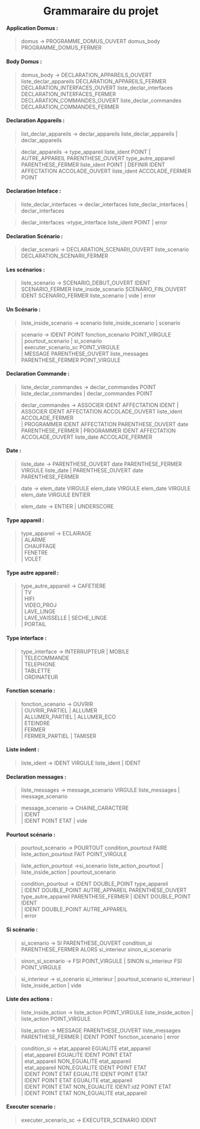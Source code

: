 <h1 align = "center"> Grammaraire du projet </h1>



#### Application Domus : 
>domus -> PROGRAMME_DOMUS_OUVERT domus_body PROGRAMME_DOMUS_FERMER

#### Body Domus : 
>domus_body ->  DECLARATION_APPAREILS_OUVERT liste_declar_appareils DECLARATION_APPAREILS_FERMER DECLARATION_INTERFACES_OUVERT liste_declar_interfaces DECLARATION_INTERFACES_FERMER DECLARATION_COMMANDES_OUVERT liste_declar_commandes DECLARATION_COMMANDES_FERMER 

#### Declaration Appareils : 

>list_declar_appareils -> declar_appareils liste_declar_appareils 
| declar_appareils

>declar_appareils -> type_appareil liste_ident POINT
| AUTRE_APPAREIL PARENTHESE_OUVERT type_autre_appareil PARENTHESE_FERMER liste_ident POINT
| DEFINIR IDENT AFFECTATION ACCOLADE_OUVERT liste_ident ACCOLADE_FERMER POINT


#### Declaration Inteface : 
>liste_declar_interfaces -> declar_interfaces liste_declar_interfaces 
| declar_interfaces

>declar_interfaces ->type_interface liste_ident POINT
| error 

#### Declaration Scénario :
>declar_scenarii -> DECLARATION_SCENARII_OUVERT liste_scenario DECLARATION_SCENARII_FERMER

#### Les scénarios : 
>liste_scenario -> SCENARIO_DEBUT_OUVERT IDENT SCENARIO_FERMER liste_inside_scenario SCENARIO_FIN_OUVERT IDENT SCENARIO_FERMER liste_scenario 
| vide 
| error 

#### Un Scénario : 
>liste_inside_scenario -> scenario liste_inside_scenario 
| scenario 

>scenario -> IDENT POINT fonction_scenario POINT_VIRGULE    
| pourtout_scenario	
| si_scenario	
| executer_scenario_sc POINT_VIRGULE 	  
| MESSAGE PARENTHESE_OUVERT liste_messages PARENTHESE_FERMER POINT_VIRGULE 



#### Declaration Commande :
>liste_declar_commandes -> declar_commandes POINT liste_declar_commandes 
| declar_commandes POINT

>declar_commandes -> ASSOCIER IDENT AFFECTATION IDENT 
| ASSOCIER IDENT AFFECTATION ACCOLADE_OUVERT liste_ident ACCOLADE_FERMER  
| PROGRAMMER IDENT AFFECTATION PARENTHESE_OUVERT date PARENTHESE_FERMER 
| PROGRAMMER IDENT AFFECTATION ACCOLADE_OUVERT liste_date ACCOLADE_FERMER 

####  Date : 
>liste_date -> PARENTHESE_OUVERT date PARENTHESE_FERMER VIRGULE liste_date
| PARENTHESE_OUVERT date PARENTHESE_FERMER

>date -> elem_date VIRGULE elem_date VIRGULE elem_date VIRGULE elem_date VIRGULE ENTIER

>elem_date -> ENTIER
| UNDERSCORE


#### Type appareil :
>type_appareil -> ECLAIRAGE 		
| ALARME 			
| CHAUFFAGE 		
| FENETRE 			
| VOLET 

#### Type autre appareil :
>type_autre_appareil -> CAFETIERE 	
| TV			
| HIFI			
| VIDEO_PROJ	
| LAVE_LINGE	
| LAVE_VAISSELLE
| SECHE_LINGE	
| PORTAIL			

#### Type interface : 
>type_interface -> INTERRUPTEUR	
| MOBILE		
| TELECOMMANDE	
| TELEPHONE		
| TABLETTE		
| ORDINATEUR

#### Fonction scenario : 
>fonction_scenario -> OUVRIR		
| OUVRIR_PARTIEL
| ALLUMER		
| ALLUMER_PARTIEL
| ALLUMER_ECO	
| ETEINDRE		
| FERMER		
| FERMER_PARTIEL
| TAMISER	

#### Liste indent :
> liste_ident -> IDENT VIRGULE liste_ident
| IDENT


#### Declaration messages :

>liste_messages -> message_scenario VIRGULE liste_messages 
| message_scenario

>message_scenario -> CHAINE_CARACTERE 	
| IDENT 				
| IDENT POINT ETAT
| vide 

	

#### Pourtout scénario : 
>pourtout_scenario -> POURTOUT condition_pourtout FAIRE liste_action_pourtout FAIT POINT_VIRGULE 

>liste_action_pourtout ->si_scenario liste_action_pourtout 
| liste_inside_action 
| pourtout_scenario

>condition_pourtout -> IDENT DOUBLE_POINT type_appareil 								
| IDENT DOUBLE_POINT AUTRE_APPAREIL PARENTHESE_OUVERT type_autre_appareil PARENTHESE_FERMER 
| IDENT DOUBLE_POINT IDENT													
| IDENT DOUBLE_POINT AUTRE_APPAREIL 											
| error 


#### Si scénario : 
>si_scenario -> SI PARENTHESE_OUVERT condition_si PARENTHESE_FERMER ALORS si_interieur sinon_si_scenario

>sinon_si_scenario -> FSI POINT_VIRGULE 
| SINON si_interieur FSI POINT_VIRGULE 

>si_interieur -> si_scenario si_interieur 
|  pourtout_scenario si_interieur
|  liste_inside_action
| vide

#### Liste des actions :
>liste_inside_action -> liste_action POINT_VIRGULE liste_inside_action 
| liste_action POINT_VIRGULE

>liste_action -> MESSAGE PARENTHESE_OUVERT liste_messages PARENTHESE_FERMER
| IDENT POINT fonction_scenario	
| error

>condition_si -> etat_appareil EGUALITE etat_appareil					
| etat_appareil EGUALITE IDENT POINT ETAT					
| etat_appareil NON_EGUALITE etat_appareil					
| etat_appareil NON_EGUALITE IDENT POINT ETAT					
| IDENT POINT ETAT EGUALITE IDENT POINT ETAT				
| IDENT POINT ETAT EGUALITE etat_appareil						
| IDENT POINT ETAT NON_EGUALITE IDENT:id2 POINT ETAT			
| IDENT POINT ETAT NON_EGUALITE etat_appareil

#### Executer scenario : 
>executer_scenario_sc -> EXECUTER_SCENARIO IDENT










